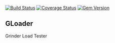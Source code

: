 [![Build Status](https://travis-ci.org/bendodd/gloader.png?branch=master)](https://travis-ci.org/bendodd/gloader)
[![Coverage Status](https://coveralls.io/repos/bendodd/gloader/badge.png?branch=master)](https://coveralls.io/r/bendodd/gloader?branch=master)
[![Gem Version](https://badge.fury.io/rb/gloader.png)](http://badge.fury.io/rb/gloader)

## GLoader

Grinder Load Tester

